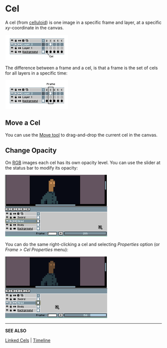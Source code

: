 # Cel

A cel (from [celluloid](http://en.wikipedia.org/wiki/Cel)) is one
image in a specific frame and layer, at a specific *xy*-coordinate in
the canvas.

![Cel on Timeline](cel/cel-on-timeline.png)

The difference between a frame and a cel, is that a frame is the set of
cels for all layers in a specific time:

![Frame on Timeline](cel/frame-on-timeline.png)

## Move a Cel

You can use the [Move tool](move-tool.md) to drag-and-drop the current
cel in the canvas.

## Change Opacity

On [RGB](color.md#rgb) images each cel has its own opacity
level. You can use the slider at the status bar to modify its opacity:

![Cel Opacity](cel/cel-opacity.gif)

You can do the same right-clicking a cel and selecting *Properties* option (or *Frame > Cel Properties* menu):

![Cel Properties](cel/cel-properties.gif)

----

**SEE ALSO**

[Linked Cels](linked-cels.md) |
[Timeline](timeline.md)
